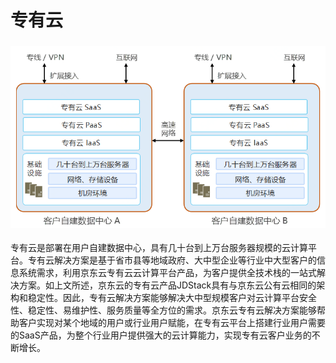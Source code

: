 #  专有云

### ![私-专有](../../../../image/whitepaper/私-专有.png)                                        

专有云是部署在用户自建数据中心，具有几十台到上万台服务器规模的云计算平台。专有云解决方案是基于省市县等地域政府、大中型企业等行业中大型客户的信息系统需求，利用京东云专有云云计算平台产品，为客户提供全技术栈的一站式解决方案。如上文所述，京东云的专有云产品JDStack具有与京东云公有云相同的架构和稳定性。因此，专有云解决方案能够解决大中型规模客户对云计算平台安全性、稳定性、易维护性、服务质量等全方位的需求。京东云专有云解决方案能够帮助客户实现对某个地域的用户或行业用户赋能，在专有云平台上搭建行业用户需要的SaaS产品，为整个行业用户提供强大的云计算能力，实现专有云客户业务的不断增长。
